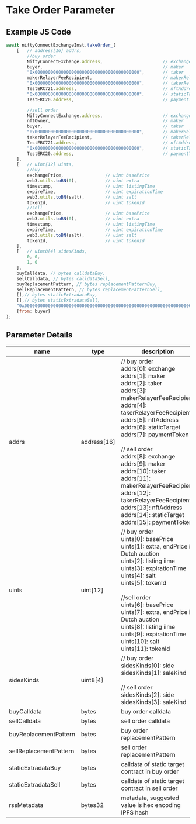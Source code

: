 # Take Order Parameter

## Example JS Code
```js
await niftyConnectExchangeInst.takeOrder_(
    [   // address[16] addrs,
        //buy order
        NiftyConnectExchange.address,                       // exchange
        buyer,                                              // maker
        "0x0000000000000000000000000000000000000000",       // taker
        makerRelayerFeeRecipient,                           // makerRelayerFeeRecipient
        "0x0000000000000000000000000000000000000000",       // takerRelayerFeeRecipient
        TestERC721.address,                                 // nftAddress
        "0x0000000000000000000000000000000000000000",       // staticTarget
        TestERC20.address,                                  // paymentToken

        //sell order
        NiftyConnectExchange.address,                       // exchange
        nftOwner,                                           // maker
        buyer,                                              // taker
        "0x0000000000000000000000000000000000000000",       // makerRelayerFeeRecipient
        takerRelayerFeeRecipient,                           // takerRelayerFeeRecipient
        TestERC721.address,                                 // nftAddress
        "0x0000000000000000000000000000000000000000",       // staticTarget
        TestERC20.address,                                  // paymentToken
    ],
    [   // uint[12] uints,
        //buy
        exchangePrice,                // uint basePrice
        web3.utils.toBN(0),           // uint extra
        timestamp,                    // uint listingTime
        expireTime,                   // uint expirationTime
        web3.utils.toBN(salt),        // uint salt
        tokenId,                      // uint tokenId
        //sell
        exchangePrice,                // uint basePrice
        web3.utils.toBN(0),           // uint extra
        timestamp,                    // uint listingTime
        expireTime,                   // uint expirationTime
        web3.utils.toBN(salt),        // uint salt
        tokenId,                      // uint tokenId
    ],
    [   // uint8[4] sidesKinds,
        0, 0,
        1, 0
    ],
    buyCalldata, // bytes calldataBuy,
    sellCalldata, // bytes calldataSell,
    buyReplacementPattern, // bytes replacementPatternBuy,
    sellReplacementPattern, // bytes replacementPatternSell,
    [],// bytes staticExtradataBuy,
    [],// bytes staticExtradataSell,
    "0x0000000000000000000000000000000000000000000000000000000000000000", // bytes32 rssMetadata, hex encoding ipfsHash
    {from: buyer}
);
```

## Parameter Details

| name                  |  type         | description                                |
|-----------------------|---------------|--------------------------------------------|
| addrs                 | address[16]   | // buy order<br />addrs[0]: exchange<br /> addrs[1]: maker<br /> addrs[2]: taker<br /> addrs[3]: makerRelayerFeeRecipient<br /> addrs[4]: takerRelayerFeeRecipient<br /> addrs[5]: nftAddress<br /> addrs[6]: staticTarget<br /> addrs[7]: paymentToken<br /><br />// sell order<br />addrs[8]: exchange<br /> addrs[9]: maker<br /> addrs[10]: taker<br /> addrs[11]: makerRelayerFeeRecipient<br /> addrs[12]: takerRelayerFeeRecipient<br /> addrs[13]: nftAddress<br /> addrs[14]: staticTarget<br /> addrs[15]: paymentToken |
| uints                 | uint[12]      | // buy order<br />uints[0]: basePrice<br />uints[1]: extra, endPrice in Dutch auction<br />uints[2]: listing iime<br />uints[3]: expirationTime<br />uints[4]: salt<br />uints[5]: tokenId<br /><br />//sell order<br />uints[6]: basePrice<br />uints[7]: extra, endPrice in Dutch auction<br />uints[8]: listing iime<br />uints[9]: expirationTime<br />uints[10]: salt<br />uints[11]: tokenId |
| sidesKinds            | uint8[4]      | // buy order<br />sidesKinds[0]: side <br />sidesKinds[1]: saleKind<br /><br />// sell order<br />sidesKinds[2]: side<br />sidesKinds[3]: saleKind |
| buyCalldata           | bytes         | buy order calldata  |
| sellCalldata          | bytes         | sell order calldata  |
| buyReplacementPattern | bytes         | buy order replacementPattern  |
| sellReplacementPattern| bytes         | sell order replacementPattern  |
| staticExtradataBuy    | bytes         | calldata of static target contract in buy order |
| staticExtradataSell   | bytes         | calldata of static target contract in sell order  |
| rssMetadata           | bytes32       | metadata, suggested value is hex encoding IPFS hash |
